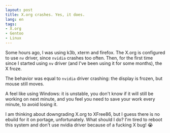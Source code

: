 ```yaml
---
layout: post
title: X.org crashes. Yes, it does.
lang: en
tags:
- X.org
- Gentoo
- Linux
---
```


Some hours ago, I was using k3b, xterm and firefox. The X.org is configured to use `nv` driver, since `nvidia` crashes too often. Then, for the first time since I started using `nv` driver (and I've been using it for some months), the X froze.

The behavior was equal to `nvidia` driver crashing: the display is frozen, but mouse still moves.


A feel like using Windows: it is unstable, you don't know if it will still be working on next minute, and you feel you need to save your work every minute, to avoid losing it.

I am thinking about downgrading X.org to XFree86, but I guess there is no ebuild for it on portage, unfortunately. What should I do? I'm tired to reboot this system and don't use nvidia driver because of a fucking X bug! 😭
